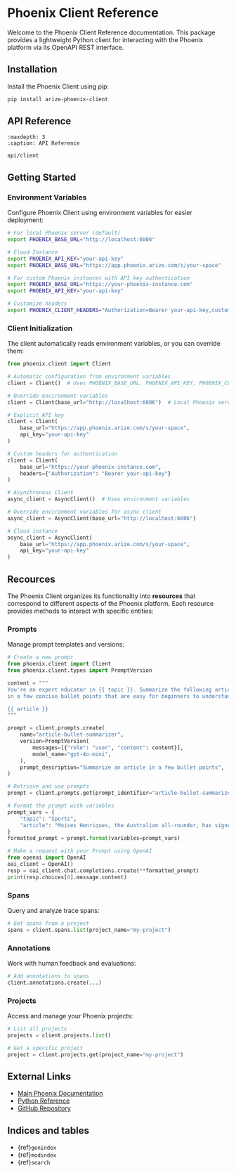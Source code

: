 # Phoenix Client Reference

Welcome to the Phoenix Client Reference documentation. This package provides a lightweight Python client for interacting with the Phoenix platform via its OpenAPI REST interface.

## Installation

Install the Phoenix Client using pip:

```bash
pip install arize-phoenix-client
```

## API Reference

```{toctree}
:maxdepth: 3
:caption: API Reference

api/client
```

## Getting Started

### Environment Variables
Configure Phoenix Client using environment variables for easier deployment:

```bash
# For local Phoenix server (default)
export PHOENIX_BASE_URL="http://localhost:6006"

# Cloud Instance
export PHOENIX_API_KEY="your-api-key"
export PHOENIX_BASE_URL="https://app.phoenix.arize.com/s/your-space"

# For custom Phoenix instances with API key authentication
export PHOENIX_BASE_URL="https://your-phoenix-instance.com"
export PHOENIX_API_KEY="your-api-key"

# Customize headers
export PHOENIX_CLIENT_HEADERS="Authorization=Bearer your-api-key,custom-header=value"
```

### Client Initialization
The client automatically reads environment variables, or you can override them:

```python
from phoenix.client import Client

# Automatic configuration from environment variables
client = Client()  # Uses PHOENIX_BASE_URL, PHOENIX_API_KEY, PHOENIX_CLIENT_HEADERS

# Override environment variables
client = Client(base_url="http://localhost:6006")  # Local Phoenix server

# Explicit API key
client = Client(
    base_url="https://app.phoenix.arize.com/s/your-space",
    api_key="your-api-key"
)

# Custom headers for authentication
client = Client(
    base_url="https://your-phoenix-instance.com",
    headers={"Authorization": "Bearer your-api-key"}
)

# Asynchronous Client
async_client = AsyncClient()  # Uses environment variables

# Override environment variables for async client
async_client = AsyncClient(base_url="http://localhost:6006")

# Cloud instance
async_client = AsyncClient(
    base_url="https://app.phoenix.arize.com/s/your-space",
    api_key="your-api-key"
)
```

## Recources

The Phoenix Client organizes its functionality into **resources** that correspond to different aspects of the Phoenix platform. Each resource provides methods to interact with specific entities:

### Prompts
Manage prompt templates and versions:
```python
# Create a new prompt
from phoenix.client import Client
from phoenix.client.types import PromptVersion

content = """
You're an expert educator in {{ topic }}. Summarize the following article
in a few concise bullet points that are easy for beginners to understand.

{{ article }}
"""

prompt = client.prompts.create(
    name="article-bullet-summarizer",
    version=PromptVersion(
        messages=[{"role": "user", "content": content}],
        model_name="gpt-4o-mini",
    ),
    prompt_description="Summarize an article in a few bullet points",
)

# Retrieve and use prompts
prompt = client.prompts.get(prompt_identifier="article-bullet-summarizer")

# Format the prompt with variables
prompt_vars = {
    "topic": "Sports",
    "article": "Moises Henriques, the Australian all-rounder, has signed to play for Surrey in this summer's NatWest T20 Blast. He will join after the IPL and is expected to strengthen the squad throughout the campaign."
}
formatted_prompt = prompt.format(variables=prompt_vars)

# Make a request with your Prompt using OpenAI
from openai import OpenAI
oai_client = OpenAI()
resp = oai_client.chat.completions.create(**formatted_prompt)
print(resp.choices[0].message.content)
```

### Spans
Query and analyze trace spans:
```python
# Get spans from a project
spans = client.spans.list(project_name="my-project")
```

### Annotations
Work with human feedback and evaluations:
```python
# Add annotations to spans
client.annotations.create(...)
```

### Projects
Access and manage your Phoenix projects:
```python
# List all projects
projects = client.projects.list()

# Get a specific project
project = client.projects.get(project_name="my-project")
```
## External Links

- [Main Phoenix Documentation](https://arize.com/docs/phoenix)
- [Python Reference](https://arize-phoenix.readthedocs.io/)
- [GitHub Repository](https://github.com/Arize-ai/phoenix)

## Indices and tables

- {ref}`genindex`
- {ref}`modindex`
- {ref}`search` 